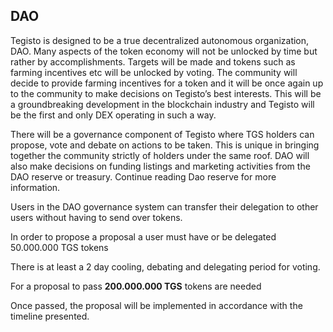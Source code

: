 ﻿## DAO

Tegisto is designed to be a true decentralized autonomous organization, DAO. Many aspects of the token economy will not be unlocked by time but rather by accomplishments. Targets will be made and tokens such as farming incentives etc will be unlocked by voting. The community will decide to provide farming incentives for a token and it will be once again up to the community to make decisions on Tegisto’s best interests. This will be a groundbreaking development in the blockchain industry and Tegisto will be the first and only DEX operating in such a way.

There will be a governance component of Tegisto where TGS holders can propose, vote and debate on actions to be taken. This is unique in bringing together the community strictly of holders under the same roof. DAO will also make decisions on funding listings and marketing activities from the DAO reserve or treasury. Continue reading Dao reserve for more information.

Users in the DAO governance system can transfer their delegation to other users without having to send over tokens.

In order to propose a proposal a user must have or be delegated 50.000.000 TGS tokens

There is at least a 2 day cooling, debating and delegating period for voting.

For a proposal to pass **200.000.000 TGS** tokens are needed

Once passed, the proposal will be implemented in accordance with the timeline presented.
